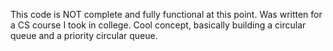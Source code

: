 This code is NOT complete and fully functional at this point. Was written for a CS course I took in college. Cool concept, basically building a circular queue and a priority circular queue. 
